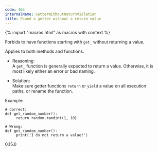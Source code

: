 ```yaml
---
code: 463
internalName: GetterWithoutReturnViolation
title: Found a getter without a return value
---
```


{% import "macros.html" as macros with context %}

Forbids to have functions starting with `get_` without returning a
value.

Applies to both methods and functions.

  - Reasoning:  
    A `get_` function is generally expected to return a value.
    Otherwise, it is most likely either an error or bad naming.

  - Solution:  
    Make sure getter functions `return` or `yield` a value on all
    execution paths, or rename the function.

Example:

    # Correct:
    def get_random_number():
         return random.randint(1, 10)
    
    # Wrong:
    def get_random_number():
         print('I do not return a value!')

<div class="versionadded">

0.15.0

</div>